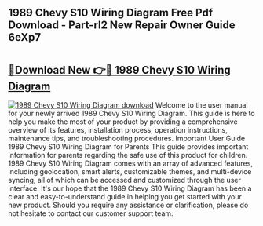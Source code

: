 ## 1989 Chevy S10 Wiring Diagram Free Pdf Download - Part-rl2 New Repair Owner Guide 6eXp7

# <h2><a href="http://dfrisjn.blite.top/?on=1989+Chevy+S10+Wiring+Diagram">🔗Download New 👉🔴 1989 Chevy S10 Wiring Diagram</a></h2>

[![1989 Chevy S10 Wiring Diagram download](https://i.imgur.com/lujVjoI.png)](http://dfrisjn.blite.top/?on=1989+Chevy+S10+Wiring+Diagram)
Welcome to the user manual for your newly arrived 1989 Chevy S10 Wiring Diagram. This guide is here to help you make the most of your product by providing a comprehensive overview of its features, installation process, operation instructions, maintenance tips, and troubleshooting procedures. Important User Guide 1989 Chevy S10 Wiring Diagram for Parents This guide provides important information for parents regarding the safe use of this product for children. 1989 Chevy S10 Wiring Diagram comes with an array of advanced features, including geolocation, smart alerts, customizable themes, and multi-device syncing, all of which can be accessed and customized through the user interface. It's our hope that the 1989 Chevy S10 Wiring Diagram has been a clear and easy-to-understand guide in helping you get started with your new product. Should you require any assistance or clarification, please do not hesitate to contact our customer support team.
